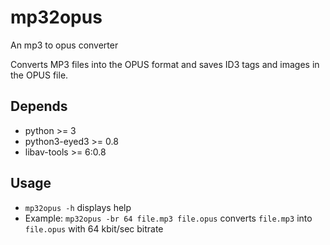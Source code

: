 # mp32opus
An mp3 to opus converter

Converts MP3 files into the OPUS format and saves ID3 tags and images in the OPUS file.

## Depends
- python >= 3
- python3-eyed3 >= 0.8
- libav-tools >= 6:0.8

## Usage
- `mp32opus -h` displays help
- Example: `mp32opus -br 64 file.mp3 file.opus` converts `file.mp3` into `file.opus` with 64 kbit/sec bitrate
